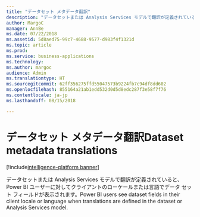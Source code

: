 ```yaml
---
title: "データセット メタデータ翻訳"
description: "データセットまたは Analysis Services モデルで翻訳が定義されていると、Power BI ユーザーに対してクライアントのローケールまたは言語でデータ セット フィールドが表示されます。"
author: MargoC
manager: AnnBe
ms.date: 07/22/2018
ms.assetid: 5d8aed75-99c7-4688-9577-d983f4f1321d
ms.topic: article
ms.prod: 
ms.service: business-applications
ms.technology: 
ms.author: margoc
audience: Admin
ms.translationtype: HT
ms.sourcegitcommit: 62ff356275ffd55047573b9224fb7c94df8dd602
ms.openlocfilehash: 855164a21ab1edd532d0d5d8edc287f3e58f7f76
ms.contentlocale: ja-jp
ms.lasthandoff: 08/15/2018

---
```

#  <a name="dataset-metadata-translations"></a><span data-ttu-id="8b469-103">データセット メタデータ翻訳</span><span class="sxs-lookup"><span data-stu-id="8b469-103">Dataset metadata translations</span></span>

[!include[intelligence-platform banner](../../includes/intelligence-platform.md)]




<span data-ttu-id="8b469-104">データセットまたは Analysis Services モデルで翻訳が定義されていると、Power BI ユーザーに対してクライアントのローケールまたは言語でデータ セット フィールドが表示されます。</span><span class="sxs-lookup"><span data-stu-id="8b469-104">Power BI users see dataset fields in their client locale or language when translations are defined in the dataset or Analysis Services model.</span></span>

